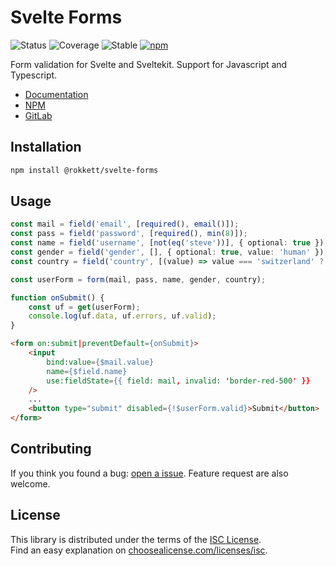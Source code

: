 # Svelte Forms

![Status](https://gitlab.com/rokkett/svelte-forms/badges/main/pipeline.svg?ignore_skipped=true&key_text=tests&key_width=40)
![Coverage](https://gitlab.com/rokkett/svelte-forms/badges/main/coverage.svg)
![Stable](https://img.shields.io/badge/status-stable-informational)
[![npm](https://img.shields.io/npm/v/@rokkett/svelte-forms)](https://www.npmjs.com/package/@rokkett/svelte-forms)

Form validation for Svelte and Sveltekit. Support for Javascript and Typescript.

- [Documentation](https://gitlab.com/rokkett/svelte-forms/-/blob/main/DOCS.md)
-   [NPM](https://www.npmjs.com/package/@rokkett/svelte-forms)
-   [GitLab](https://gitlab.com/rokkett/svelte-forms)

## Installation

```sh
npm install @rokkett/svelte-forms
```

## Usage

```ts
const mail = field('email', [required(), email()]);
const pass = field('password', [required(), min(8)]);
const name = field('username', [not(eq('steve'))], { optional: true });
const gender = field('gender', [], { optional: true, value: 'human' });
const country = field('country', [(value) => value === 'switzerland' ? err('too rich!' : ok())]);

const userForm = form(mail, pass, name, gender, country);

function onSubmit() {
    const uf = get(userForm);
    console.log(uf.data, uf.errors, uf.valid);
}
```

```html
<form on:submit|preventDefault={onSubmit}>
    <input
        bind:value={$mail.value}
        name={$field.name}
        use:fieldState={{ field: mail, invalid: 'border-red-500' }}
    />
    ...
    <button type="submit" disabled={!$userForm.valid}>Submit</button>
</form>
```

## Contributing

If you think you found a bug: [open a issue](https://gitlab.com/rokkett/svelte-forms/-/issues).
Feature request are also welcome.

## License

This library is distributed under the terms of the [ISC License](./LICENSE).  
Find an easy explanation on [choosealicense.com/licenses/isc](https://choosealicense.com/licenses/isc/).
